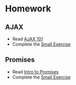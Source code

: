 # Homework

## AJAX

* Read [AJAX 101](https://learn.digitalcrafts.com/immersive/lessons/building-interactive-uis/ajax-101/#learning-objectives)
* Complete the [Small Exercise](https://learn.digitalcrafts.com/immersive/lessons/building-interactive-uis/ajax-101/#small)

## Promises

* Read [Intro to Promises](https://learn.digitalcrafts.com/immersive/lessons/building-interactive-uis/intro-to-promises/#learning-objectives)
* Complete the [Small Exercise](https://learn.digitalcrafts.com/immersive/lessons/building-interactive-uis/intro-to-promises/#small)

